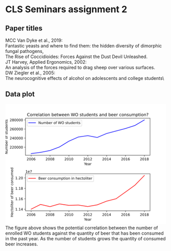 # CLS Seminars assignment 2

## Paper titles
MCC Van Dyke et al., 2019:\
Fantastic yeasts and where to find them: the hidden diversity of dimorphic fungal pathogens,\
The Rise of Coccidioides: Forces Against the Dust Devil Unleashed.\
JT Harvey, Applied Ergonomics, 2002:\
An analysis of the forces required to drag sheep over various surfaces.\
DW Ziegler et al., 2005:\
The neurocognitive effects of alcohol on adolescents and college students\

## Data plot
![Plot of potential correlation between number of WO students and beer consumed](plot.svg "correlation")\
The figure above shows the potential correlation between the number of enrolled WO students against the quantity of beer that has been consumed in the past year. As the number of students grows the quantity of consumed beer increases.
